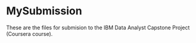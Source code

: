 # MySubmission

These are the files for submision to the IBM Data Analyst Capstone Project (Coursera course).
